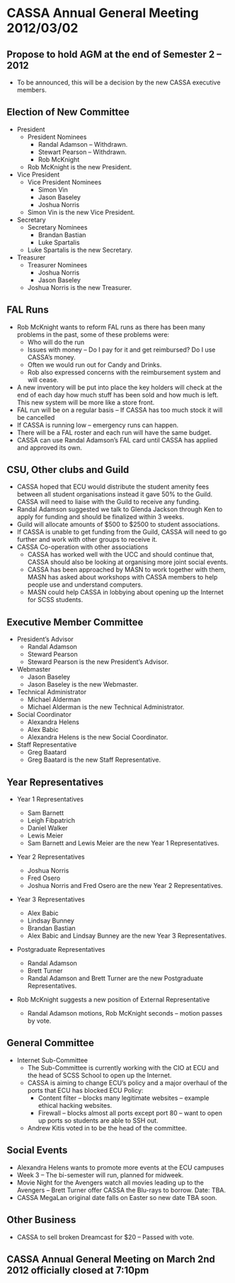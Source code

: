 CASSA Annual General Meeting 2012/03/02
=======================================

Propose to hold AGM at the end of Semester 2 – 2012
---------------------------------------------------
* To be announced, this will be a decision by the new CASSA executive members.

Election of New Committee
-------------------------
* President
	+ President Nominees
		- Randal Adamson – Withdrawn.
		- Stewart Pearson – Withdrawn.
		- Rob McKnight
	+ Rob McKnight is the new President.  
* Vice President
	+ Vice President Nominees
		- Simon Vin
		- Jason Baseley
		- Joshua Norris
	+ Simon Vin is the new Vice President.
* Secretary 
	+ Secretary Nominees
		- Brandan Bastian
		- Luke Spartalis
	+ Luke Spartalis is the new Secretary.
* Treasurer		
	+ Treasurer Nominees
		- Joshua Norris 
		- Jason Baseley 
	+ Joshua Norris is the new Treasurer. 

FAL Runs
--------
* Rob McKnight wants to reform FAL runs as there has been many problems in the past, some of these problems were:
	+ Who will do the run
	+ Issues with money – Do I pay for it and get reimbursed? Do I use CASSA’s money.
	+ Often we would run out for Candy and Drinks.
	+ Rob also expressed concerns with the reimbursement system and will cease.
* A new inventory will be put into place the key holders will check at the end of each day how much stuff has been sold and how much is left. This new system will be more like a store front.
* FAL run will be on a regular basis – If CASSA has too much stock it will be cancelled
* If CASSA is running low – emergency runs can happen.
* There will be a FAL roster and each run will have the same budget.
* CASSA can use Randal Adamson’s FAL card until CASSA has applied and approved its own.

CSU, Other clubs and Guild
--------------------------
* CASSA hoped that ECU would distribute the student amenity fees between all student organisations instead it gave 50% to the Guild. CASSA will need to liaise with the Guild to receive any funding.
* Randal Adamson suggested we talk to Glenda Jackson through Ken to apply for funding and should be finalized within 3 weeks.
* Guild will allocate amounts of $500 to $2500 to student associations.
* If CASSA is unable to get funding from the Guild, CASSA will need to go further and work with other groups to receive it.  
* CASSA Co-operation with other associations
	+ CASSA has worked well with the UCC and should continue that, CASSA should also be looking at organising more joint social events.
	+ CASSA has been approached by MASN to work together with them, MASN has asked about workshops with CASSA members to help people use and understand computers. 
	+ MASN could help CASSA in lobbying about opening up the Internet for SCSS students.

Executive Member Committee
--------------------------
* President’s Advisor
	+ Randal Adamson
	+ Steward Pearson
	+ Steward Pearson is the new President’s Advisor.
* Webmaster
	- Jason Baseley
	- Jason Baseley is the new Webmaster.
* Technical Administrator
	+ Michael Alderman
	+ Michael Alderman is the new Technical Administrator.
* Social Coordinator
	+ Alexandra Helens
	+ Alex Babic
	+ Alexandra Helens is the new Social Coordinator. 
* Staff Representative
	+ Greg Baatard
	+ Greg Baatard is the new Staff Representative.

Year Representatives
--------------------
* Year 1 Representatives
	+ Sam Barnett
	+ Leigh Fibpatrich
	+ Daniel Walker
	+ Lewis Meier
	+ Sam Barnett and Lewis Meier are the new Year 1 Representatives.

* Year 2 Representatives
	+ Joshua Norris
	+ Fred Osero
	+ Joshua Norris and Fred Osero are the new Year 2 Representatives.

* Year 3 Representatives
	+ Alex Babic 
	+ Lindsay Bunney
	+ Brandan Bastian
	+ Alex Babic and Lindsay Bunney are the new Year 3 Representatives.
* Postgraduate Representatives
	+ Randal Adamson
	+ Brett Turner 
	+ Randal Adamson and Brett Turner are the new Postgraduate Representatives.
* Rob McKnight suggests a new position of External Representative  
	+ Randal Adamson motions, Rob McKnight seconds – motion passes by vote.

General Committee
-----------------
* Internet Sub-Committee
	+ The Sub-Committee is currently working with the CIO at ECU and the head of SCSS School to open up the Internet.
	+ CASSA is aiming to change ECU’s policy and a major overhaul of the ports that ECU has blocked ECU Policy:
		- Content filter – blocks many legitimate websites – example ethical hacking websites.
		- Firewall – blocks almost all ports except port 80 – want to open up ports so students are able to SSH out.
	+ Andrew Kitis voted in to be the head of the committee.

Social Events
-------------
* Alexandra Helens wants to promote more events at the ECU campuses
* Week 3 – The bi-semester will run, planned for midweek.
* Movie Night for the Avengers watch all movies leading up to the Avengers – Brett Turner offer CASSA the Blu-rays to borrow. Date: TBA.
* CASSA MegaLan original date falls on Easter so new date TBA soon.

Other Business
--------------
* CASSA to sell broken Dreamcast for $20 – Passed with vote.

CASSA Annual General Meeting on March 2nd 2012 officially closed at 7:10pm
--------------------------------------------------------------------------